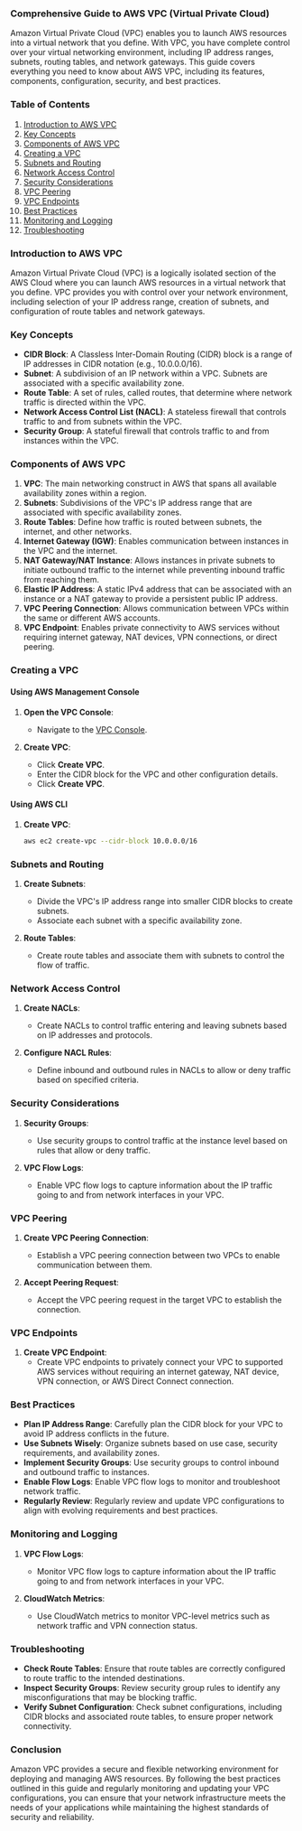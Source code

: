 ### Comprehensive Guide to AWS VPC (Virtual Private Cloud)

Amazon Virtual Private Cloud (VPC) enables you to launch AWS resources into a virtual network that you define. With VPC, you have complete control over your virtual networking environment, including IP address ranges, subnets, routing tables, and network gateways. This guide covers everything you need to know about AWS VPC, including its features, components, configuration, security, and best practices.

### Table of Contents

1. [Introduction to AWS VPC](#introduction)
2. [Key Concepts](#key-concepts)
3. [Components of AWS VPC](#components)
4. [Creating a VPC](#creating-vpc)
5. [Subnets and Routing](#subnets-routing)
6. [Network Access Control](#network-access-control)
7. [Security Considerations](#security)
8. [VPC Peering](#vpc-peering)
9. [VPC Endpoints](#vpc-endpoints)
10. [Best Practices](#best-practices)
11. [Monitoring and Logging](#monitoring-logging)
12. [Troubleshooting](#troubleshooting)

### Introduction to AWS VPC

Amazon Virtual Private Cloud (VPC) is a logically isolated section of the AWS Cloud where you can launch AWS resources in a virtual network that you define. VPC provides you with control over your network environment, including selection of your IP address range, creation of subnets, and configuration of route tables and network gateways.

### Key Concepts

- **CIDR Block**: A Classless Inter-Domain Routing (CIDR) block is a range of IP addresses in CIDR notation (e.g., 10.0.0.0/16).
- **Subnet**: A subdivision of an IP network within a VPC. Subnets are associated with a specific availability zone.
- **Route Table**: A set of rules, called routes, that determine where network traffic is directed within the VPC.
- **Network Access Control List (NACL)**: A stateless firewall that controls traffic to and from subnets within the VPC.
- **Security Group**: A stateful firewall that controls traffic to and from instances within the VPC.

### Components of AWS VPC

1. **VPC**: The main networking construct in AWS that spans all available availability zones within a region.
2. **Subnets**: Subdivisions of the VPC's IP address range that are associated with specific availability zones.
3. **Route Tables**: Define how traffic is routed between subnets, the internet, and other networks.
4. **Internet Gateway (IGW)**: Enables communication between instances in the VPC and the internet.
5. **NAT Gateway/NAT Instance**: Allows instances in private subnets to initiate outbound traffic to the internet while preventing inbound traffic from reaching them.
6. **Elastic IP Address**: A static IPv4 address that can be associated with an instance or a NAT gateway to provide a persistent public IP address.
7. **VPC Peering Connection**: Allows communication between VPCs within the same or different AWS accounts.
8. **VPC Endpoint**: Enables private connectivity to AWS services without requiring internet gateway, NAT devices, VPN connections, or direct peering.

### Creating a VPC

#### Using AWS Management Console

1. **Open the VPC Console**:
   - Navigate to the [VPC Console](https://console.aws.amazon.com/vpc).

2. **Create VPC**:
   - Click **Create VPC**.
   - Enter the CIDR block for the VPC and other configuration details.
   - Click **Create VPC**.

#### Using AWS CLI

1. **Create VPC**:

   ```sh
   aws ec2 create-vpc --cidr-block 10.0.0.0/16
   ```

### Subnets and Routing

1. **Create Subnets**:
   - Divide the VPC's IP address range into smaller CIDR blocks to create subnets.
   - Associate each subnet with a specific availability zone.

2. **Route Tables**:
   - Create route tables and associate them with subnets to control the flow of traffic.

### Network Access Control

1. **Create NACLs**:
   - Create NACLs to control traffic entering and leaving subnets based on IP addresses and protocols.

2. **Configure NACL Rules**:
   - Define inbound and outbound rules in NACLs to allow or deny traffic based on specified criteria.

### Security Considerations

1. **Security Groups**:
   - Use security groups to control traffic at the instance level based on rules that allow or deny traffic.

2. **VPC Flow Logs**:
   - Enable VPC flow logs to capture information about the IP traffic going to and from network interfaces in your VPC.

### VPC Peering

1. **Create VPC Peering Connection**:
   - Establish a VPC peering connection between two VPCs to enable communication between them.

2. **Accept Peering Request**:
   - Accept the VPC peering request in the target VPC to establish the connection.

### VPC Endpoints

1. **Create VPC Endpoint**:
   - Create VPC endpoints to privately connect your VPC to supported AWS services without requiring an internet gateway, NAT device, VPN connection, or AWS Direct Connect connection.

### Best Practices

- **Plan IP Address Range**: Carefully plan the CIDR block for your VPC to avoid IP address conflicts in the future.
- **Use Subnets Wisely**: Organize subnets based on use case, security requirements, and availability zones.
- **Implement Security Groups**: Use security groups to control inbound and outbound traffic to instances.
- **Enable Flow Logs**: Enable VPC flow logs to monitor and troubleshoot network traffic.
- **Regularly Review**: Regularly review and update VPC configurations to align with evolving requirements and best practices.

### Monitoring and Logging

1. **VPC Flow Logs**:
   - Monitor VPC flow logs to capture information about the IP traffic going to and from network interfaces in your VPC.

2. **CloudWatch Metrics**:
   - Use CloudWatch metrics to monitor VPC-level metrics such as network traffic and VPN connection status.

### Troubleshooting

- **Check Route Tables**: Ensure that route tables are correctly configured to route traffic to the intended destinations.
- **Inspect Security Groups**: Review security group rules to identify any misconfigurations that may be blocking traffic.
- **Verify Subnet Configuration**: Check subnet configurations, including CIDR blocks and associated route tables, to ensure proper network connectivity.

### Conclusion

Amazon VPC provides a secure and flexible networking environment for deploying and managing AWS resources. By following the best practices outlined in this guide and regularly monitoring and updating your VPC configurations, you can ensure that your network infrastructure meets the needs of your applications while maintaining the highest standards of security and reliability.